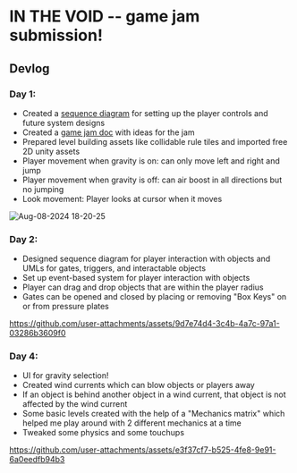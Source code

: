 # IN THE VOID -- game jam submission!
## Devlog
### Day 1:
- Created a [sequence diagram](https://lucid.app/lucidchart/ca41642e-a0b1-4818-abf1-f286c3cda8b7/edit?viewport_loc=-1731%2C-975%2C2647%2C2090%2C0_0&invitationId=inv_a9cab8f3-69ea-46f7-8433-a5a2e942a5ea) for setting up the player controls and future system designs
- Created a [game jam doc](https://docs.google.com/document/d/1ImsfMdIiXVEMHOgYnHIrc0tX-SKtv9j9JUVwgk6GeVk/edit?usp=sharing) with ideas for the jam
- Prepared level building assets like collidable rule tiles and imported free 2D unity assets
- Player movement when gravity is on: can only move left and right and jump
- Player movement when gravity is off: can air boost in all directions but no jumping
- Look movement: Player looks at cursor when it moves

![Aug-08-2024 18-20-25](https://github.com/user-attachments/assets/d6b5cb85-1283-4a2c-8da1-973e2693ec4a)

### Day 2:
- Designed sequence diagram for player interaction with objects and UMLs for gates, triggers, and interactable objects
- Set up event-based system for player interaction with objects
- Player can drag and drop objects that are within the player radius
- Gates can be opened and closed by placing or removing "Box Keys" on or from pressure plates
  
https://github.com/user-attachments/assets/9d7e74d4-3c4b-4a7c-97a1-03286b3609f0

### Day 4:
- UI for gravity selection!
- Created wind currents which can blow objects or players away
- If an object is behind another object in a wind current, that object is not affected by the wind current
- Some basic levels created with the help of a "Mechanics matrix" which helped me play around with 2 different mechanics at a time
- Tweaked some physics and some touchups

https://github.com/user-attachments/assets/e3f37cf7-b525-4fe8-9e91-6a0eedfb94b3

